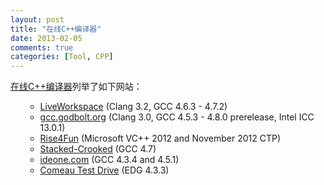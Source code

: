 ```yaml
---
layout: post
title: "在线C++编译器"
date: 2013-02-05
comments: true
categories: [Tool, CPP]
---
```

<p><a href="http://isocpp.org/blog/2013/01/online-c-compilers" target="_blank">在线C++编译器</a>列举了如下网站：</p>
<ul>
<ul>
<li><a href="http://liveworkspace.org/">LiveWorkspace</a>&nbsp;(Clang 3.2, GCC 4.6.3 - 4.7.2)</li>
<li><a href="http://gcc.godbolt.org/">gcc.godbolt.org</a>&nbsp;(Clang 3.0, GCC 4.5.3 - 4.8.0 prerelease, Intel ICC 13.0.1)</li>
<li><a href="http://rise4fun.com/vcpp">Rise4Fun</a>&nbsp;(Microsoft VC++ 2012 and November 2012 CTP)</li>
<li><a href="http://stacked-crooked.com/">Stacked-Crooked</a>&nbsp;(GCC 4.7)</li>
<li><a href="http://ideone.com/">ideone.com</a><span>&nbsp;(GCC 4.3.4 and 4.5.1)</span></li>
<li><a href="http://comeaucomputing.com/tryitout/">Comeau Test Drive</a>&nbsp;(EDG 4.3.3)</li>
</ul>
</ul>
<p>&nbsp;</p>